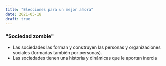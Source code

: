 ```yaml
---
title: "Elecciones para un mejor ahora"
date: 2021-05-18
draft: true
---
```


### "Sociedad zombie"
- Las sociedades las forman y construyen las personas y organizaciones sociales (formadas también por personas). 
- Las sociedades tienen una historia y dinámicas que le aportan inercia